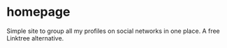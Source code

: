 # homepage
Simple site to group all my profiles on social networks in one place. A free Linktree alternative.
